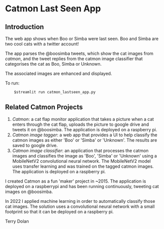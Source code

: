 # Catmon Last Seen App

## Introduction
The web app shows when Boo or Simba were last seen.
Boo and Simba are two cool cats with a twitter account!

The app parses the @boosimba tweets, which show the cat images from *catmon*,
and the tweet replies from the catmon image classifier that categorises the
cat as Boo, Simba or Unknown.

The associated images are enhanced and displayed.

To run:

```
    $streamlit run catmon_lastseen_app.py
```

## Related Catmon Projects

1. *Catmon*: a cat flap monitor application that takes a picture when a cat
enters through the cat flap, uploads the picture to google drive and tweets it
on @boosimba. The application is deployed on a raspberry pi.
1. *Catmon image tagger*: a web app that provides a UI to help classify the
catmon images as either 'Boo' or 'Simba' or 'Unknown'.
The results are saved to google drive.
1. *Catmon image classifier*: an application that processes the catmon images
and classifies the image as 'Boo', 'Simba' or 'Unknown' using a MobileNetV2
convolutional neural network.
The MobileNetV2 model uses transfer learning and was trained on the tagged
catmon images.
The application is deployed on a raspberry pi.

I created Catmon as a fun 'maker' project in ~2015.
The application is deployed on a raspberrypi and has been running continuously,
 tweeting cat images on @boosimba.

In 2022 I applied machine learning in order to automatically classify those
cat images.
The solution uses a convolutional neural network with a small footprint so
that it can be deployed on a raspberry pi.

Terry Dolan